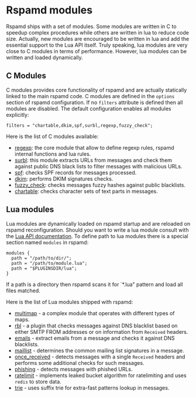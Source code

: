 # Rspamd modules

Rspamd ships with a set of modules. Some modules are written in C to speedup
complex procedures while others are written in lua to reduce code size.
Actually, new modules are encouraged to be written in lua and add the essential
support to the Lua API itself. Truly speaking, lua modules are very close to 
C modules in terms of performance. However, lua modules can be written and loaded
dynamically.

## C Modules

C modules provides core functionality of rspamd and are actually statically linked
to the main rspamd code. C modules are defined in the `options` section of rspamd
configuration. If no `filters` attribute is defined then all modules are disabled.
The default configuration enables all modules explicitly:

~~~nginx
filters = "chartable,dkim,spf,surbl,regexp,fuzzy_check";
~~~

Here is the list of C modules available:

- [regexp](regexp.md): the core module that allow to define regexp rules,
rspamd internal functions and lua rules.
- [surbl](surbl.md): this module extracts URLs from messages and check them against
public DNS black lists to filter messages with malicious URLs.
- [spf](spf.md): checks SPF records for messages processed.
- [dkim](dkim.md): performs DKIM signatures checks.
- [fuzzy_check](fuzzy_check.md): checks messages fuzzy hashes against public blacklists.
- [chartable](chartable.md): checks character sets of text parts in messages.

## Lua modules

Lua modules are dynamically loaded on rspamd startup and are reloaded on rspamd
reconfiguration. Should you want to write a lua module consult with the 
[Lua API documentation](../lua/). To define path to lua modules there is a special section
named `modules` in rspamd:

~~~nginx
modules {
  path = "/path/to/dir/";
  path = "/path/to/module.lua";
  path = "$PLUGINSDIR/lua";
}
~~~

If a path is a directory then rspamd scans it for `*.lua" pattern and load all
files matched.

Here is the list of Lua modules shipped with rspamd:

- [multimap](multimap.md) - a complex module that operates with different types
of maps.
- [rbl](rbl.md) - a plugin that checks messages against DNS blacklist based on
either SMTP FROM addresses or on information from `Received` headers.
- [emails](emails.md) - extract emails from a message and checks it against DNS
blacklists.
- [maillist](maillist.md) - determines the common mailing list signatures in a message.
- [once_received](once_received.md) - detects messages with a single `Received` headers
and performs some additional checks for such messages.
- [phishing](phishing.md) - detects messages with phished URLs.
- [ratelimit](ratelimit.md) - implements leaked bucket algorithm for ratelimiting and
uses `redis` to store data.
- [trie](trie.md) - uses suffix trie for extra-fast patterns lookup in messages.